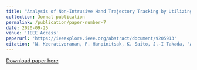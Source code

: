 ```yaml
---
title: "Analysis of Non-Intrusive Hand Trajectory Tracking by Utilizing Micro-Doppler Signature Obtained From Wi-Fi Channel State Information"
collection: Jornal publication
permalink: /publication/paper-number-7
date: 2020-09-25
venue: 'IEEE Access'
paperurl: 'https://ieeexplore.ieee.org/abstract/document/9205913'
citation: 'N. Keerativoranan, P. Hanpinitsak, K. Saito, J.-I Takada, "Analysis of Non-Intrusive Hand Trajectory Tracking by Utilizing Micro-Doppler Signature Obtained From Wi-Fi Channel State Information," <i>IEEE Access</i>, vol. 8, pp. 176430-176444, Sep. 2020.'
---
```


[Download paper here](https://ieeexplore.ieee.org/stamp/stamp.jsp?tp=&arnumber=9205913)




